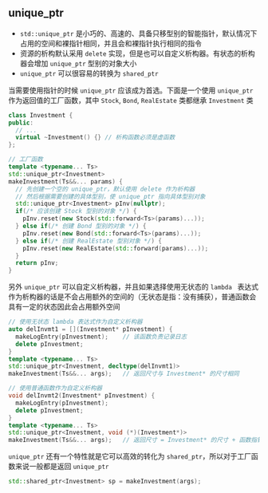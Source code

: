 ## unique_ptr

- `std::unique_ptr` 是小巧的、高速的、具备只移型别的智能指针，默认情况下占用的空间和裸指针相同，并且会和裸指针执行相同的指令
- 资源的析构默认采用 `delete` 实现，但是也可以自定义析构器。有状态的析构器会增加 `unique_ptr` 型别的对象大小
- `unique_ptr` 可以很容易的转换为 `shared_ptr`

当需要使用指针的时候 `unique_ptr` 应该成为首选。下面是一个使用 `unique_ptr` 作为返回值的工厂函数，其中 `Stock`, `Bond`, `RealEstate` 类都继承 `Investment` 类

```c++
class Investment {
public:
  // ...
  virtual ~Investment() {} // 析构函数必须是虚函数
};

// 工厂函数
template <typename... Ts>
std::unique_ptr<Investment>
makeInvestment(Ts&&... params) {
  // 先创建一个空的 unique_ptr，默认使用 delete 作为析构器
  // 然后根据需要创建的具体型别，使 unique_ptr 指向具体型别对象
  std::unique_ptr<Investment> pInv(nullptr);
  if(/* 应该创建 Stock 型别的对象 */) {
    pInv.reset(new Stock(std::forward<Ts>(params)...));
  } else if(/* 创建 Bond 型别的对象 */) {
    pInv.reset(new Bond(std::forward<Ts>(params)...));
  } else if(/* 创建 RealEstate 型别对象 */) {
    pInv.reset(new RealEstate(std::forward(params)...));
  }
  return pInv;
}
```

另外 `unique_ptr` 可以自定义析构器，并且如果选择使用无状态的 `lambda ` 表达式作为析构器的话是不会占用额外的空间的（无状态是指：没有捕获），普通函数会具有一定的状态因此会占用额外空间

```c++
// 使用无状态 lambda 表达式作为自定义析构器
auto delInvmt1 = [](Investment* pInvestment) {
  makeLogEntry(pInvestment);	// 该函数负责记录日志
  delete pInvestment;
}
template <typename... Ts>
std::unique_ptr<Investment, decltype(delInvmt1)>
makeInvestment(Ts&&... args);	// 返回尺寸与 Investment* 的尺寸相同

// 使用普通函数作为自定义析构器
void delInvmt2(Investment* pInvestment) {
  makeLogEntry(pInvestment);
  delete pInvestment;
}
template <typename... Ts>
std::unique_ptr<Investment, void (*)(Investment*)>
makeInvestment(Ts&&... args);	// 返回尺寸 = Investment* 的尺寸 + 函数指针的尺寸
```

`unique_ptr` 还有一个特性就是它可以高效的转化为 `shared_ptr`，所以对于工厂函数来说一般都是返回 `unique_ptr`

```c++
std::shared_ptr<Investment> sp = makeInvestment(args);
```

